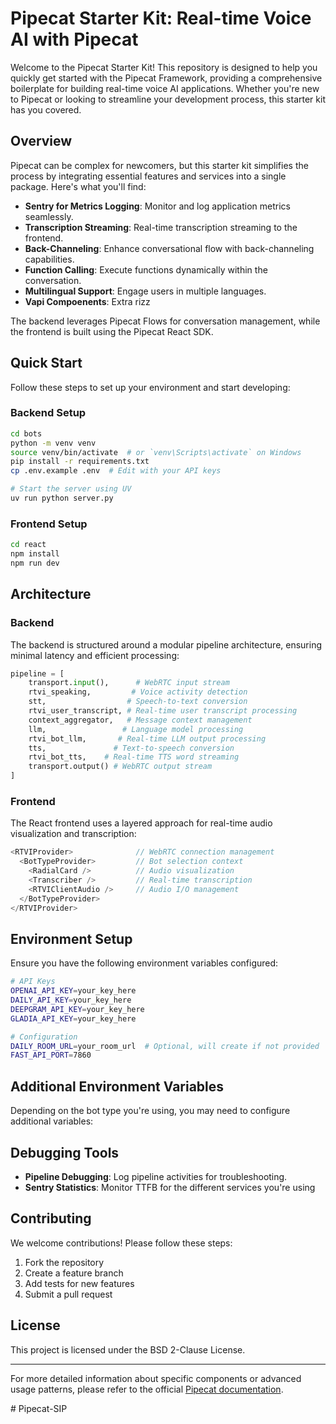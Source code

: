 # Pipecat Starter Kit: Real-time Voice AI with Pipecat

Welcome to the Pipecat Starter Kit! This repository is designed to help you quickly get started with the Pipecat Framework, providing a comprehensive boilerplate for building real-time voice AI applications. Whether you're new to Pipecat or looking to streamline your development process, this starter kit has you covered.

## Overview

Pipecat can be complex for newcomers, but this starter kit simplifies the process by integrating essential features and services into a single package. Here's what you'll find:

- **Sentry for Metrics Logging**: Monitor and log application metrics seamlessly.
- **Transcription Streaming**: Real-time transcription streaming to the frontend.
- **Back-Channeling**: Enhance conversational flow with back-channeling capabilities.
- **Function Calling**: Execute functions dynamically within the conversation.
- **Multilingual Support**: Engage users in multiple languages.
- **Vapi Compoenents**: Extra rizz


The backend leverages Pipecat Flows for  conversation management, while the frontend is built using the Pipecat React SDK.

## Quick Start

Follow these steps to set up your environment and start developing:

### Backend Setup

```bash
cd bots
python -m venv venv
source venv/bin/activate  # or `venv\Scripts\activate` on Windows
pip install -r requirements.txt
cp .env.example .env  # Edit with your API keys

# Start the server using UV
uv run python server.py
```

### Frontend Setup

```bash
cd react
npm install
npm run dev
```

## Architecture

### Backend

The backend is structured around a modular pipeline architecture, ensuring minimal latency and efficient processing:

```python
pipeline = [
    transport.input(),      # WebRTC input stream
    rtvi_speaking,         # Voice activity detection
    stt,                  # Speech-to-text conversion
    rtvi_user_transcript, # Real-time user transcript processing
    context_aggregator,   # Message context management
    llm,                 # Language model processing
    rtvi_bot_llm,       # Real-time LLM output processing
    tts,               # Text-to-speech conversion
    rtvi_bot_tts,    # Real-time TTS word streaming
    transport.output() # WebRTC output stream
]
```

### Frontend

The React frontend uses a layered approach for real-time audio visualization and transcription:

```typescript
<RTVIProvider>              // WebRTC connection management
  <BotTypeProvider>         // Bot selection context
    <RadialCard />          // Audio visualization
    <Transcriber />         // Real-time transcription
    <RTVIClientAudio />     // Audio I/O management
  </BotTypeProvider>
</RTVIProvider>
```


## Environment Setup

Ensure you have the following environment variables configured:

```bash
# API Keys
OPENAI_API_KEY=your_key_here
DAILY_API_KEY=your_key_here
DEEPGRAM_API_KEY=your_key_here
GLADIA_API_KEY=your_key_here

# Configuration
DAILY_ROOM_URL=your_room_url  # Optional, will create if not provided
FAST_API_PORT=7860
```

## **Additional Environment Variables**

Depending on the bot type you're using, you may need to configure  additional variables:


## Debugging Tools

- **Pipeline Debugging**: Log pipeline activities for troubleshooting.
- **Sentry  Statistics**: Monitor TTFB for the different services you're using 

## Contributing

We welcome contributions! Please follow these steps:

1. Fork the repository
2. Create a feature branch
3. Add tests for new features
4. Submit a pull request

## License

This project is licensed under the BSD 2-Clause License.

---

For more detailed information about specific components or advanced usage patterns, please refer to the official [Pipecat documentation](https://docs.pipecat.ai).

#   P i p e c a t - S I P  
 